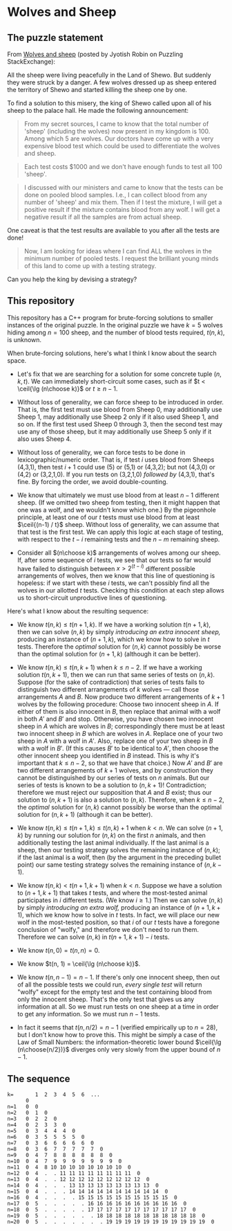 # Wolves and Sheep

## The puzzle statement

From [Wolves and sheep](https://puzzling.stackexchange.com/questions/81737/wolves-and-sheep/)
(posted by Jyotish Robin on Puzzling StackExchange):

All the sheep were living peacefully in the Land of Shewo. But suddenly they
were struck by a danger. A few wolves dressed up as sheep entered the
territory of Shewo and started killing the sheep one by one.

To find a solution to this misery, the king of Shewo called upon all of his
sheep to the palace hall. He made the following announcement:

> From my secret sources, I came to know that the total number of 'sheep'
> (including the wolves) now present in my kingdom is 100. Among which 5 are
> wolves. Our doctors have come up with a very expensive blood test which
> could be used to differentiate the wolves and sheep.

> Each test costs $1000 and we don't have enough funds to test all 100 'sheep'.

> I discussed with our ministers and came to know that the tests can be done
> on pooled blood samples. I.e., I can collect blood from any number of 'sheep'
> and mix them. Then if I test the mixture, I will get a positive result if
> the mixture contains blood from any wolf. I will get a negative result if
> all the samples are from actual sheep.

One caveat is that the test results are available to you after all the tests are done!

> Now, I am looking for ideas where I can find ALL the wolves in the minimum
> number of pooled tests. I request the brilliant young minds of this land
> to come up with a testing strategy.

Can you help the king by devising a strategy?


## This repository

This repository has a C++ program for brute-forcing solutions to smaller instances
of the original puzzle. In the original puzzle we have $k=5$ wolves hiding among
$n=100$ sheep, and the number of blood tests required, $t(n, k)$, is unknown.

When brute-forcing solutions, here's what I think I know about the search space.

- Let's fix that we are searching for a solution for some concrete tuple $(n, k, t)$.
    We can immediately short-circuit some cases, such as if $t < \ceil{\lg (n\choose k)}$
    or $t \ge n-1$.

- Without loss of generality, we can force sheep to be introduced in order. That is,
    the first test must use blood from Sheep 0, may additionally use Sheep 1,
    may additionally use Sheep 2 only if it also used Sheep 1, and so on.
    If the first test used Sheep 0 through 3, then the second test may use any of
    those sheep, but it may additionally use Sheep 5 only if it also uses Sheep 4.

- Without loss of generality, we can force tests to be done in lexicographic/numeric
    order. That is, if test $i$ uses blood from Sheeps (4,3,1), then test $i+1$ could use
    (5) or (5,1) or (4,3,2); but not (4,3,0) or (4,2) or (3,2,1,0). If you run
    tests on (3,2,1,0) *followed by* (4,3,1), that's fine. By forcing the order,
    we avoid double-counting.

- We know that ultimately we must use blood from at least $n-1$ different sheep.
    (If we omitted two sheep from testing, then it might happen that one was a wolf,
    and we wouldn't know which one.) By the pigeonhole principle, at least one of
    our $t$ tests must use blood from at least $\ceil{(n-1) / t}$ sheep.
    Without loss of generality, we can assume that that test is the first test.
    We can apply this logic at each stage of testing, with respect to the $t - i$
    remaining tests and the $n - m$ remaining sheep.

- Consider all $(n\choose k)$ arrangements of wolves among our sheep.
    If, after some sequence of $i$ tests, we see that our tests so far would have
    failed to distinguish between $x > 2^{(t - i)}$ different possible arrangements of
    wolves, then we know that this line of questioning is hopeless: if we start with
    these $i$ tests, we can't possibly find all the wolves in our allotted $t$ tests.
    Checking this condition at each step allows us to short-circuit unproductive
    lines of questioning.

Here's what I know about the resulting sequence:

- We know $t(n, k) \le t(n+1, k)$. If we have a working solution $t(n+1, k)$, then
    we can solve $(n, k)$ by simply _introducing an extra innocent sheep,_
    producing an instance of $(n+1, k)$, which we know how to solve in $t$ tests.
    Therefore the _optimal_ solution for $(n, k)$ cannot possibly be worse than
    the optimal solution for $(n+1, k)$ (although it can be better).

- We know $t(n, k) \le t(n, k+1)$ when $k \le n-2$. If we have a working solution $t(n, k+1)$, then
    we can run that same series of tests on $(n, k)$. Suppose (for the sake of contradiction)
    that series of tests fails to distinguish two different arrangements of $k$ wolves —
    call those arrangements $A$ and $B$. Now produce two different arrangements of $k+1$ wolves
    by the following procedure: Choose two innocent sheep in $A$. If either of them is also
    innocent in $B$, then replace that animal with a wolf in both $A'$ and $B'$ and stop.
    Otherwise, you have chosen two innocent sheep in $A$ which are wolves in $B$; correspondingly
    there must be at least two innocent sheep in $B$ which are wolves in $A$.
    Replace one of your two sheep in $A$ with a wolf in $A'$.
    Also, replace one of your two sheep in $B$ with a wolf in $B'$. (If this causes $B'$
    to be identical to $A'$, then choose the other innocent sheep you identified in $B$ instead.
    This is why it's important that $k \le n-2$, so that we have that choice.)
    Now $A'$ and $B'$ are two different arrangements of $k+1$ wolves, and by construction
    they cannot be distinguished by our series of tests on $n$ animals. But our series of
    tests is known to be a solution to $(n, k+1)$! Contradiction; therefore we must reject
    our supposition that $A$ and $B$ exist; thus our solution to $(n, k+1)$ is also a
    solution to $(n, k)$.
    Therefore, when $k \le n-2$, the _optimal_ solution for $(n, k)$ cannot possibly be
    worse than the optimal solution for $(n, k+1)$ (although it can be better).

- We know $t(n, k) \le t(n+1, k) \le t(n, k)+1$ when $k < n$. We can solve $(n+1, k)$
    by running our solution for $(n, k)$ on the first $n$ animals, and then additionally
    testing the last animal individually. If the last animal is a sheep, then our testing
    strategy solves the remaining instance of $(n, k)$; if the last animal is a wolf, then
    (by the argument in the preceding bullet point) our same testing strategy solves the
    remaining instance of $(n, k-1)$.

- We know $t(n, k) < t(n+1, k+1)$ when $k < n$. Suppose we have a solution to $(n+1, k+1)$
    that takes $t$ tests, and where the most-tested animal participates in $i$ different tests.
    (We know $i \ge 1$.) Then we can solve $(n, k)$ by simply _introducing an extra wolf,_
    producing an instance of $(n+1, k+1)$, which we know how to solve in $t$ tests.
    In fact, we will place our new wolf in the most-tested position, so that $i$ of our
    $t$ tests have a foregone conclusion of "wolfy," and therefore we don't need to run them.
    Therefore we can solve $(n, k)$ in $t(n+1, k+1) - i$ tests.

- We know $t(n, 0) = t(n, n) = 0$.

- We know $t(n, 1) = \ceil{\lg (n\choose k)}$.

- We know $t(n, n-1) = n-1$. If there's only one innocent sheep, then out of all
    the possible tests we could run, _every single test_ will return "wolfy"
    except for the empty test and the test containing blood from only the
    innocent sheep. That's the only test that gives us any information at all.
    So we must run tests on one sheep at a time in order to get any information.
    So we must run $n-1$ tests.

- In fact it seems that $t(n, n/2) = n-1$ (verified empirically up to $n = 28$),
    but I don't know how to prove this. This might be simply a case of the
    Law of Small Numbers: the information-theoretic lower bound
    $\ceil{\lg (n\choose{n/2})}$ diverges only very slowly from the upper
    bound of $n-1$.


## The sequence

    k=       1  2  3  4  5  6  ...
          0
    n=1   0  0
    n=2   0  1  0
    n=3   0  2  2  0
    n=4   0  2  3  3  0
    n=5   0  3  4  4  4  0
    n=6   0  3  5  5  5  5  0
    n=7   0  3  6  6  6  6  6  0
    n=8   0  3  6  7  7  7  7  7  0
    n=9   0  4  7  8  8  8  8  8  8  0
    n=10  0  4  7  9  9  9  9  9  9  9  0
    n=11  0  4  8 10 10 10 10 10 10 10 10  0
    n=12  0  4  .  . 11 11 11 11 11 11 11 11  0
    n=13  0  4  .  . 12 12 12 12 12 12 12 12 12  0
    n=14  0  4  .  .  . 13 13 13 13 13 13 13 13 13  0
    n=15  0  4  .  .  . 14 14 14 14 14 14 14 14 14 14  0
    n=16  0  4  .  .  .  . 15 15 15 15 15 15 15 15 15 15  0
    n=17  0  5  .  .  .  .  . 16 16 16 16 16 16 16 16 16 16  0
    n=18  0  5  .  .  .  .  . 17 17 17 17 17 17 17 17 17 17 17  0
    n=19  0  5  .  .  .  .  .  . 18 18 18 18 18 18 18 18 18 18 18  0
    n=20  0  5  .  .  .  .  .  .  . 19 19 19 19 19 19 19 19 19 19 19  0
